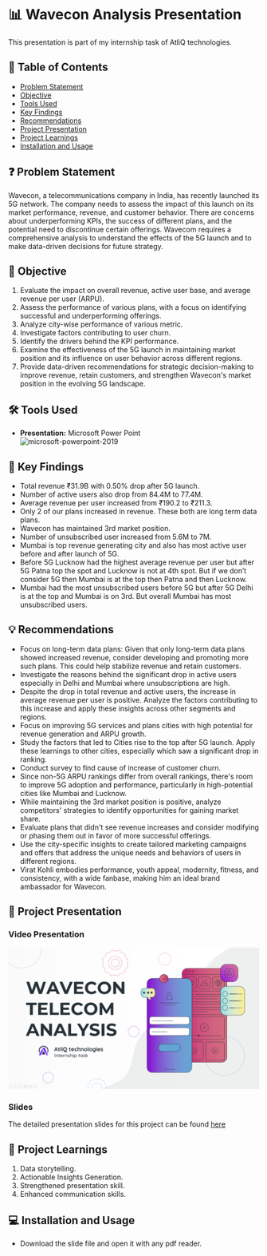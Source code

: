# 📊 Wavecon Analysis Presentation
This presentation is part of my internship task of AtliQ technologies.

## 📕 Table of Contents
- [Problem Statement](#-problem-statement)
- [Objective](#-objective)
- [Tools Used](#%EF%B8%8F-tools-used)
- [Key Findings](#-key-findings)
- [Recommendations](#-recommendations)
- [Project Presentation](#-project-presentation)
- [Project Learnings](#-project-learnings)
- [Installation and Usage](#-installation-and-usage)

## ❓ Problem Statement
Wavecon, a telecommunications company in India, has recently launched its 5G network. The company needs to assess the impact of this launch on its market performance, revenue, and customer behavior. There are concerns about underperforming KPIs, the success of different plans, and the potential need to discontinue certain offerings. Wavecom requires a comprehensive analysis to understand the effects of the 5G launch and to make data-driven decisions for future strategy.

## 🎯 Objective
1. Evaluate the impact on overall revenue, active user base, and average revenue per user (ARPU).
2. Assess the performance of various plans, with a focus on identifying successful and underperforming offerings.
3. Analyze city-wise performance of various metric.
4. Investigate factors contributing to user churn.
5. Identify the drivers behind the KPI performance.
6. Examine the effectiveness of the 5G launch in maintaining market position and its influence on user behavior across different regions.
7. Provide data-driven recommendations for strategic decision-making to improve revenue, retain customers, and strengthen Wavecon's market position in the evolving 5G landscape.


## 🛠️ Tools Used
- **Presentation:** Microsoft Power Point\
  <img width="96" height="96" src="https://img.icons8.com/fluency/96/microsoft-powerpoint-2019.png" alt="microsoft-powerpoint-2019"/>


## 🔎 Key Findings
- Total revenue  ₹31.9B with 0.50% drop after 5G launch.
- Number of active users also drop from 84.4M to 77.4M.
- Average revenue per user increased from ₹190.2 to ₹211.3.
- Only 2 of our plans increased in revenue. These both are long term data plans.
- Wavecon has maintained 3rd  market position.
- Number of unsubscribed user increased from 5.6M to 7M.
- Mumbai is top revenue generating city and also has most active user before and after launch of 5G.
- Before 5G Lucknow had the highest average revenue per user but after 5G Patna top the spot and Lucknow is not at 4th spot. But if we don’t consider 5G then Mumbai is at the top then Patna and then Lucknow.
- Mumbai had the most unsubscribed users before 5G but after 5G Delhi is at the top and Mumbai is on 3rd. But overall Mumbai has most unsubscribed users.



## 💡 Recommendations
- Focus on long-term data plans: Given that only long-term data plans showed increased revenue, consider developing and promoting more such plans. This could help stabilize revenue and retain customers.
- Investigate the reasons behind the significant drop in active users especially in Delhi and Mumbai where unsubscriptions are high.
- Despite the drop in total revenue and active users, the increase in average revenue per user is positive. Analyze the factors contributing to this increase and apply these insights across other segments and regions.
- Focus on improving 5G services and plans cities with high potential for revenue generation and ARPU growth.
- Study the factors that led to Cities rise to the top after 5G launch. Apply these learnings to other cities, especially which saw a significant drop in ranking.
- Conduct survey to find cause of increase of customer churn.
- Since non-5G ARPU rankings differ from overall rankings, there's room to improve 5G adoption and performance, particularly in high-potential cities like Mumbai and Lucknow.
- While maintaining the 3rd market position is positive, analyze competitors' strategies to identify opportunities for gaining market share.
- Evaluate plans that didn't see revenue increases and consider modifying or phasing them out in favor of more successful offerings.
- Use the city-specific insights to create tailored marketing campaigns and offers that address the unique needs and behaviors of users in different regions.
- Virat Kohli embodies performance, youth appeal, modernity, fitness, and consistency, with a wide fanbase, making him an ideal brand ambassador for Wavecon.

## 📌 Project Presentation
### Video Presentation
[![Wavecon Analysis Presentation](https://github.com/amanat-mahmud/Wavecon-Presentation/blob/main/cover.png)]()

### Slides
The detailed presentation slides for this project can be found [here](https://github.com/amanat-mahmud/Sales_Performance_Analysis/blob/main/presentation.pdf)

## 🧠 Project Learnings
1. Data storytelling.
2. Actionable Insights Generation.
3. Strengthened presentation skill.
4. Enhanced communication skills.

## 💻 Installation and Usage
- Download the slide file and open it with any pdf reader.
